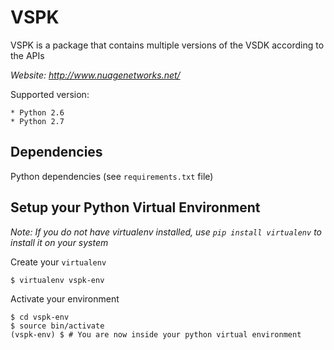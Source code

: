 VSPK
====

VSPK is a package that contains multiple versions of the VSDK according to the APIs

*Website: http://www.nuagenetworks.net/*

Supported version:

    * Python 2.6
    * Python 2.7

Dependencies
------------

Python dependencies (see `requirements.txt` file)


Setup your Python Virtual Environment
-------------------------------------

_Note: If you do not have virtualenv installed, use `pip install virtualenv` to install it on your system_

Create your `virtualenv`

    $ virtualenv vspk-env

Activate your environment

    $ cd vspk-env
    $ source bin/activate
    (vspk-env) $ # You are now inside your python virtual environment
